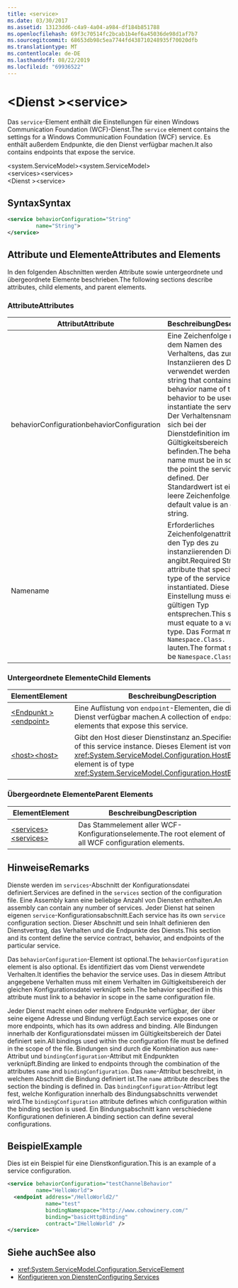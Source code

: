 ```yaml
---
title: <service>
ms.date: 03/30/2017
ms.assetid: 13123dd6-c4a9-4a04-a984-df184b851788
ms.openlocfilehash: 69f3c70514fc2bcab1b4ef6a45036de98d1af7b7
ms.sourcegitcommit: 68653db98c5ea7744fd438710248935f70020dfb
ms.translationtype: MT
ms.contentlocale: de-DE
ms.lasthandoff: 08/22/2019
ms.locfileid: "69936522"
---
```

# <a name="service"></a><span data-ttu-id="5eee4-101">\<Dienst ></span><span class="sxs-lookup"><span data-stu-id="5eee4-101">\<service></span></span>
<span data-ttu-id="5eee4-102">Das `service`-Element enthält die Einstellungen für einen Windows Communication Foundation (WCF)-Dienst.</span><span class="sxs-lookup"><span data-stu-id="5eee4-102">The `service` element contains the settings for a Windows Communication Foundation (WCF) service.</span></span> <span data-ttu-id="5eee4-103">Es enthält außerdem Endpunkte, die den Dienst verfügbar machen.</span><span class="sxs-lookup"><span data-stu-id="5eee4-103">It also contains endpoints that expose the service.</span></span>  
  
 <span data-ttu-id="5eee4-104">\<system.ServiceModel></span><span class="sxs-lookup"><span data-stu-id="5eee4-104">\<system.ServiceModel></span></span>  
<span data-ttu-id="5eee4-105">\<services></span><span class="sxs-lookup"><span data-stu-id="5eee4-105">\<services></span></span>  
<span data-ttu-id="5eee4-106">\<Dienst ></span><span class="sxs-lookup"><span data-stu-id="5eee4-106">\<service></span></span>  
  
## <a name="syntax"></a><span data-ttu-id="5eee4-107">Syntax</span><span class="sxs-lookup"><span data-stu-id="5eee4-107">Syntax</span></span>  
  
```xml  
<service behaviorConfiguration="String"
         name="String">
</service>
```  
  
## <a name="attributes-and-elements"></a><span data-ttu-id="5eee4-108">Attribute und Elemente</span><span class="sxs-lookup"><span data-stu-id="5eee4-108">Attributes and Elements</span></span>  
 <span data-ttu-id="5eee4-109">In den folgenden Abschnitten werden Attribute sowie untergeordnete und übergeordnete Elemente beschrieben.</span><span class="sxs-lookup"><span data-stu-id="5eee4-109">The following sections describe attributes, child elements, and parent elements.</span></span>  
  
### <a name="attributes"></a><span data-ttu-id="5eee4-110">Attribute</span><span class="sxs-lookup"><span data-stu-id="5eee4-110">Attributes</span></span>  
  
|<span data-ttu-id="5eee4-111">Attribut</span><span class="sxs-lookup"><span data-stu-id="5eee4-111">Attribute</span></span>|<span data-ttu-id="5eee4-112">Beschreibung</span><span class="sxs-lookup"><span data-stu-id="5eee4-112">Description</span></span>|  
|---------------|-----------------|  
|<span data-ttu-id="5eee4-113">behaviorConfiguration</span><span class="sxs-lookup"><span data-stu-id="5eee4-113">behaviorConfiguration</span></span>|<span data-ttu-id="5eee4-114">Eine Zeichenfolge mit dem Namen des Verhaltens, das zum Instanziieren des Diensts verwendet werden soll.</span><span class="sxs-lookup"><span data-stu-id="5eee4-114">A string that contains the behavior name of the behavior to be used to instantiate the service.</span></span> <span data-ttu-id="5eee4-115">Der Verhaltensname muss sich bei der Dienstdefinition im Gültigkeitsbereich befinden.</span><span class="sxs-lookup"><span data-stu-id="5eee4-115">The behavior name must be in scope at the point the service is defined.</span></span> <span data-ttu-id="5eee4-116">Der Standardwert ist eine leere Zeichenfolge.</span><span class="sxs-lookup"><span data-stu-id="5eee4-116">The default value is an empty string.</span></span>|  
|<span data-ttu-id="5eee4-117">Name</span><span class="sxs-lookup"><span data-stu-id="5eee4-117">name</span></span>|<span data-ttu-id="5eee4-118">Erforderliches Zeichenfolgenattribut, das den Typ des zu instanziierenden Diensts angibt.</span><span class="sxs-lookup"><span data-stu-id="5eee4-118">Required String attribute that specifies the type of the service to be instantiated.</span></span> <span data-ttu-id="5eee4-119">Diese Einstellung muss einem gültigen Typ entsprechen.</span><span class="sxs-lookup"><span data-stu-id="5eee4-119">This setting must equate to a valid type.</span></span> <span data-ttu-id="5eee4-120">Das Format muss `Namespace.Class.` lauten.</span><span class="sxs-lookup"><span data-stu-id="5eee4-120">The format should be `Namespace.Class.`</span></span>|  
  
### <a name="child-elements"></a><span data-ttu-id="5eee4-121">Untergeordnete Elemente</span><span class="sxs-lookup"><span data-stu-id="5eee4-121">Child Elements</span></span>  
  
|<span data-ttu-id="5eee4-122">Element</span><span class="sxs-lookup"><span data-stu-id="5eee4-122">Element</span></span>|<span data-ttu-id="5eee4-123">Beschreibung</span><span class="sxs-lookup"><span data-stu-id="5eee4-123">Description</span></span>|  
|-------------|-----------------|  
|[<span data-ttu-id="5eee4-124">\<Endpunkt ></span><span class="sxs-lookup"><span data-stu-id="5eee4-124">\<endpoint></span></span>](endpoint-element.md)|<span data-ttu-id="5eee4-125">Eine Auflistung von `endpoint`-Elementen, die diesen Dienst verfügbar machen.</span><span class="sxs-lookup"><span data-stu-id="5eee4-125">A collection of `endpoint` elements that expose this service.</span></span>|  
|[<span data-ttu-id="5eee4-126">\<host></span><span class="sxs-lookup"><span data-stu-id="5eee4-126">\<host></span></span>](host.md)|<span data-ttu-id="5eee4-127">Gibt den Host dieser Dienstinstanz an.</span><span class="sxs-lookup"><span data-stu-id="5eee4-127">Specifies the host of this service instance.</span></span> <span data-ttu-id="5eee4-128">Dieses Element ist vom Typ <xref:System.ServiceModel.Configuration.HostElement>.</span><span class="sxs-lookup"><span data-stu-id="5eee4-128">This element is of type <xref:System.ServiceModel.Configuration.HostElement>.</span></span>|  
  
### <a name="parent-elements"></a><span data-ttu-id="5eee4-129">Übergeordnete Elemente</span><span class="sxs-lookup"><span data-stu-id="5eee4-129">Parent Elements</span></span>  
  
|<span data-ttu-id="5eee4-130">Element</span><span class="sxs-lookup"><span data-stu-id="5eee4-130">Element</span></span>|<span data-ttu-id="5eee4-131">Beschreibung</span><span class="sxs-lookup"><span data-stu-id="5eee4-131">Description</span></span>|  
|-------------|-----------------|  
|[<span data-ttu-id="5eee4-132">\<services></span><span class="sxs-lookup"><span data-stu-id="5eee4-132">\<services></span></span>](services.md)|<span data-ttu-id="5eee4-133">Das Stammelement aller WCF-Konfigurationselemente.</span><span class="sxs-lookup"><span data-stu-id="5eee4-133">The root element of all WCF configuration elements.</span></span>|  
  
## <a name="remarks"></a><span data-ttu-id="5eee4-134">Hinweise</span><span class="sxs-lookup"><span data-stu-id="5eee4-134">Remarks</span></span>  
 <span data-ttu-id="5eee4-135">Dienste werden im `services`-Abschnitt der Konfigurationsdatei definiert.</span><span class="sxs-lookup"><span data-stu-id="5eee4-135">Services are defined in the `services` section of the configuration file.</span></span> <span data-ttu-id="5eee4-136">Eine Assembly kann eine beliebige Anzahl von Diensten enthalten.</span><span class="sxs-lookup"><span data-stu-id="5eee4-136">An assembly can contain any number of services.</span></span> <span data-ttu-id="5eee4-137">Jeder Dienst hat seinen eigenen `service`-Konfigurationsabschnitt.</span><span class="sxs-lookup"><span data-stu-id="5eee4-137">Each service has its own `service` configuration section.</span></span> <span data-ttu-id="5eee4-138">Dieser Abschnitt und sein Inhalt definieren den Dienstvertrag, das Verhalten und die Endpunkte des Diensts.</span><span class="sxs-lookup"><span data-stu-id="5eee4-138">This section and its content define the service contract, behavior, and endpoints of the particular service.</span></span>  
  
 <span data-ttu-id="5eee4-139">Das `behaviorConfiguration`-Element ist optional.</span><span class="sxs-lookup"><span data-stu-id="5eee4-139">The `behaviorConfiguration` element is also optional.</span></span> <span data-ttu-id="5eee4-140">Es identifiziert das vom Dienst verwendete Verhalten.</span><span class="sxs-lookup"><span data-stu-id="5eee4-140">It identifies the behavior the service uses.</span></span> <span data-ttu-id="5eee4-141">Das in diesem Attribut angegebene Verhalten muss mit einem Verhalten im Gültigkeitsbereich der gleichen Konfigurationsdatei verknüpft sein.</span><span class="sxs-lookup"><span data-stu-id="5eee4-141">The behavior specified in this attribute must link to a behavior in scope in the same configuration file.</span></span>  
  
 <span data-ttu-id="5eee4-142">Jeder Dienst macht einen oder mehrere Endpunkte verfügbar, der über seine eigene Adresse und Bindung verfügt.</span><span class="sxs-lookup"><span data-stu-id="5eee4-142">Each service exposes one or more endpoints, which has its own address and binding.</span></span> <span data-ttu-id="5eee4-143">Alle Bindungen innerhalb der Konfigurationsdatei müssen im Gültigkeitsbereich der Datei definiert sein.</span><span class="sxs-lookup"><span data-stu-id="5eee4-143">All bindings used within the configuration file must be defined in the scope of the file.</span></span> <span data-ttu-id="5eee4-144">Bindungen sind durch die Kombination aus `name`-Attribut und `bindingConfiguration`-Attribut mit Endpunkten verknüpft.</span><span class="sxs-lookup"><span data-stu-id="5eee4-144">Binding are linked to endpoints through the combination of the attributes `name` and `bindingConfiguration`.</span></span> <span data-ttu-id="5eee4-145">Das `name`-Attribut beschreibt, in welchem Abschnitt die Bindung definiert ist.</span><span class="sxs-lookup"><span data-stu-id="5eee4-145">The `name` attribute describes the section the binding is defined in.</span></span> <span data-ttu-id="5eee4-146">Das `bindingConfiguration`-Attribut legt fest, welche Konfiguration innerhalb des Bindungsabschnitts verwendet wird.</span><span class="sxs-lookup"><span data-stu-id="5eee4-146">The `bindingConfiguration` attribute defines which configuration within the binding section is used.</span></span> <span data-ttu-id="5eee4-147">Ein Bindungsabschnitt kann verschiedene Konfigurationen definieren.</span><span class="sxs-lookup"><span data-stu-id="5eee4-147">A binding section can define several configurations.</span></span>  
  
## <a name="example"></a><span data-ttu-id="5eee4-148">Beispiel</span><span class="sxs-lookup"><span data-stu-id="5eee4-148">Example</span></span>  
 <span data-ttu-id="5eee4-149">Dies ist ein Beispiel für eine Dienstkonfiguration.</span><span class="sxs-lookup"><span data-stu-id="5eee4-149">This is an example of a service configuration.</span></span>  
  
```xml  
<service behaviorConfiguration="testChannelBehavior"
         name="HelloWorld">
  <endpoint address="/HelloWorld2/"
            name="test"
            bindingNamespace="http://www.cohowinery.com/"
            binding="basicHttpBinding"
            contract="IHelloWorld" />
</service>
```  
  
## <a name="see-also"></a><span data-ttu-id="5eee4-150">Siehe auch</span><span class="sxs-lookup"><span data-stu-id="5eee4-150">See also</span></span>

- <xref:System.ServiceModel.Configuration.ServiceElement>
- [<span data-ttu-id="5eee4-151">Konfigurieren von Diensten</span><span class="sxs-lookup"><span data-stu-id="5eee4-151">Configuring Services</span></span>](../../../wcf/configuring-services.md)
